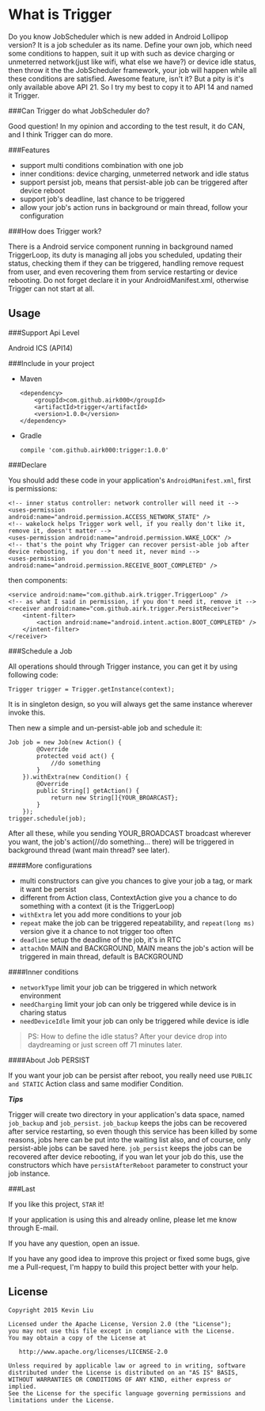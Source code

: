 What is Trigger
===

Do you know JobScheduler which is new added in Android Lollipop version? It is a job scheduler as its name. Define your own job, which need some conditions to happen, suit it up with such as device charging or unmeterred network(just like wifi, what else we have?) or device idle status, then throw it the the JobScheduler framework, your job will happen while all these conditions are satisfied. Awesome feature, isn't it? But a pity is it's only available above API 21. So I try my best to copy it to API 14 and named it Trigger.

###Can Trigger do what JobScheduler do?

Good question! In my opinion and according to the test result, it do CAN, and I think Trigger can do more.

###Features

- support multi conditions combination with one job
- inner conditions: device charging, unmeterred network and idle status
- support persist job, means that persist-able job can be triggered after device reboot
- support job's deadline, last chance to be triggered
- allow your job's action runs in background or main thread, follow your configuration

###How does Trigger work?

There is a Android service component running in background named TriggerLoop, its duty is managing all jobs you scheduled, updating their status, checking them if they can be triggered, handling remove request from user, and even recovering them from service restarting or device rebooting. Do not forget declare it in your AndroidManifest.xml, otherwise Trigger can not start at all.

Usage
---

###Support Api Level

Android ICS (API14)

###Include in your project

- Maven
    
    ```
    <dependency>
        <groupId>com.github.airk000</groupId>
        <artifactId>trigger</artifactId>
        <version>1.0.0</version>
    </dependency>
    ```
- Gradle

    ```
    compile 'com.github.airk000:trigger:1.0.0'
    ```
    
###Declare

You should add these code in your application's `AndroidManifest.xml`, first is permissions:


```
<!-- inner status controller: network controller will need it -->
<uses-permission android:name="android.permission.ACCESS_NETWORK_STATE" />
<!-- wakelock helps Trigger work well, if you really don't like it, remove it, doesn't matter -->
<uses-permission android:name="android.permission.WAKE_LOCK" />
<!-- that's the point why Trigger can recover persist-able job after device rebooting, if you don't need it, never mind -->
<uses-permission android:name="android.permission.RECEIVE_BOOT_COMPLETED" />
```

then components:


```
<service android:name="com.github.airk.trigger.TriggerLoop" />
<!-- as what I said in permission, if you don't need it, remove it -->
<receiver android:name="com.github.airk.trigger.PersistReceiver">
    <intent-filter>
        <action android:name="android.intent.action.BOOT_COMPLETED" />
    </intent-filter>
</receiver>
```


###Schedule a Job

All operations should through Trigger instance, you can get it by using following code:

```
Trigger trigger = Trigger.getInstance(context);
```
It is in singleton design, so you will always get the same instance wherever invoke this.

Then new a simple and un-persist-able job and schedule it:

```
Job job = new Job(new Action() {
        @Override
        protected void act() {
            //do something
        }
    }).withExtra(new Condition() {
        @Override
        public String[] getAction() {
            return new String[]{YOUR_BROARCAST};
        }
    });
trigger.schedule(job);
```

After all these, while you sending YOUR_BROADCAST broadcast wherever you want, the job's action(//do something... there) will be triggered in background thread (want main thread? see later).

####More configurations

- multi constructors can give you chances to give your job a tag, or mark it want be persist
- different from Action class, ContextAction give you a chance to do something with a context (it is the TriggerLoop)
- `withExtra` let you add more conditions to your job
- `repeat` make the job can be triggered repeatability, and `repeat(long ms)` version give it a chance to not trigger too often
- `deadline` setup the deadline of the job, it's in RTC
- `attachOn` MAIN and BACKGROUND, MAIN means the job's action will be triggered in main thread, default is BACKGROUND

####Inner conditions

- `networkType` limit your job can be triggered in which network environment
- `needCharging` limit your job can only be triggered while device is in charing status
- `needDeviceIdle` limit your job can only be triggered while device is idle

>PS: How to define the idle status? After your device drop into daydreaming or just screen off 71 minutes later.

####About Job PERSIST

If you want your job can be persist after reboot, you really need use `PUBLIC and STATIC` Action class and same modifier Condition.

***Tips***

Trigger will create two directory in your application's data space, named `job_backup` and `job_persist`. `job_backup` keeps the jobs can be recovered after service restarting, so even though this service has been
killed by some reasons, jobs here can be put into the waiting list also, and of course, only persist-able
jobs can be saved here. `job_persist` keeps the jobs can be recovered after device rebooting, if you wan
let your job do this, use the constructors which have `persistAfterReboot` parameter to construct your job instance.

###Last

If you like this project, `STAR` it!

If your application is using this and already online, please let me know through E-mail.

If you have any question, open an issue.

If you have any good idea to improve this project or fixed some bugs, give me a Pull-request, I'm happy to build this project better with your help.


License
---

```
Copyright 2015 Kevin Liu

Licensed under the Apache License, Version 2.0 (the "License");
you may not use this file except in compliance with the License.
You may obtain a copy of the License at

   http://www.apache.org/licenses/LICENSE-2.0

Unless required by applicable law or agreed to in writing, software
distributed under the License is distributed on an "AS IS" BASIS,
WITHOUT WARRANTIES OR CONDITIONS OF ANY KIND, either express or implied.
See the License for the specific language governing permissions and
limitations under the License.
```
